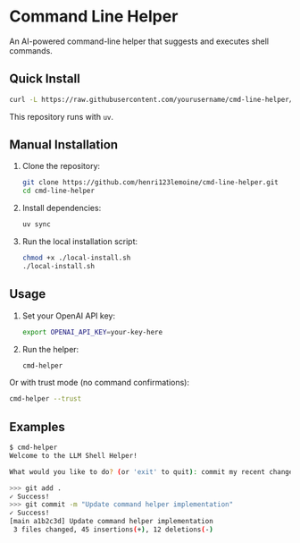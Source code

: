 # Command Line Helper

An AI-powered command-line helper that suggests and executes shell commands.

## Quick Install

```bash
curl -L https://raw.githubusercontent.com/yourusername/cmd-line-helper/main/install.sh | bash
```

This repository runs with `uv`.

## Manual Installation

1. Clone the repository:
    ```bash
    git clone https://github.com/henri123lemoine/cmd-line-helper.git
    cd cmd-line-helper
    ```

2. Install dependencies:
    ```bash
    uv sync
    ```

3. Run the local installation script:
    ```bash
    chmod +x ./local-install.sh
    ./local-install.sh
    ```

## Usage

1. Set your OpenAI API key:
    ```bash
    export OPENAI_API_KEY=your-key-here
    ```

2. Run the helper:
    ```bash
    cmd-helper
    ```

Or with trust mode (no command confirmations):
```bash
cmd-helper --trust
```

## Examples

```bash
$ cmd-helper
Welcome to the LLM Shell Helper!

What would you like to do? (or 'exit' to quit): commit my recent changes

>>> git add .
✓ Success!
>>> git commit -m "Update command helper implementation"
✓ Success!
[main a1b2c3d] Update command helper implementation
 3 files changed, 45 insertions(+), 12 deletions(-)
```